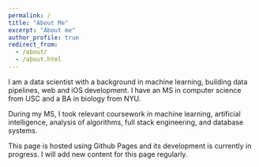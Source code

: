 ```yaml
---
permalink: /
title: "About Me"
excerpt: "About me"
author_profile: true
redirect_from: 
  - /about/
  - /about.html
---
```




I am a data scientist with a background in machine learning, building data pipelines, web and iOS development.  I have an MS in computer science from USC and a BA in biology from NYU.

During my MS, I took relevant coursework in machine learning, artificial intelligence, analysis of algorithms, full stack engineering, and database systems.

        
This page is hosted using Github Pages and its development is currently in progress.  I will add new content for this page regularly.